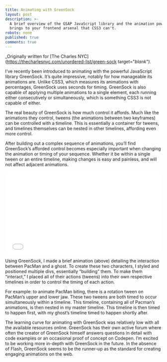 ```yaml
---
title: Animating with GreenSock
layout: post
description: >-
  A brief overview of the GSAP JavaScript library and the animation power it
  brings to your frontend arsenal that CSS3 can't.
robots: none
published: true
comments: true
---
```


_Originally written for [The Charles NYC](https://thecharlesnyc.com/unordered-list/green-sock target="_blank")._

I've recently been introduced to animating with the powerful JavaScript library GreenSock. It’s quite impressive, notably for how manageable its animations are. Unlike CSS3, which measures its animations with percentages, GreenSock uses seconds for timing. GreenSock is also capable of applying multiple animations to a single element, each running either consecutively or simultaneously, which is something CSS3 is not capable of either.

The real beauty of GreenSock is how much control it affords. Much like the animations they control, tweens (the animations between two keyframes) can be controlled with a timeline. This is essentially a container for tweens, and timelines themselves can be nested in other timelines, affording even more control.

After building out a complex sequence of animations, you’ll find GreenSock’s afforded control becomes especially important when changing the animation or timing of your sequence. Whether it be within a single tween or an entire timeline, making changes is easy and painless, and will not affect adjacent animations.

<iframe height='265' scrolling='no' title='Greensock Pacman, Nested Timelines' src='//codepen.io/mattConn/embed/preview/aNZggN/?height=265&theme-id=0&default-tab=css,result&embed-version=2' frameborder='no' allowtransparency='true' allowfullscreen='true' style='width: 100%;'>See the Pen <a href='https://codepen.io/mattConn/pen/aNZggN/'>Greensock Pacman, Nested Timelines</a> by Matthew Connelly (<a href='https://codepen.io/mattConn'>@mattConn</a>) on <a href='https://codepen.io'>CodePen</a>.
</iframe>

Using GreenSock, I made a brief animation (above) detailing the interaction between PacMan and a ghost. To create these two characters, I styled and positioned multiple divs, essentially “building” them. To make them “interact,” I placed all of their actions (tweens) into their own respective timelines in order to control the timing of each action.

For example: to animate PacMan biting, there is a rotation tween on PacMan’s upper and lower jaw. These two tweens are both timed to occur simultaneously within a timeline. This timeline, containing all of Pacman’s animations, is then nested in my master timeline. This timeline is then timed to happen first, with my ghost’s timeline timed to happen shortly after.

The learning curve for animating with GreenSock was relatively low with all the available resources online. GreenSock has their own active forum where often the creator of GreenSock himself answers questions in detail with code examples or an occasional proof of concept on Codepen. I’m excited to be working more in-depth with GreenSock in the future. In the absence of Flash, GreenSock seems to be the runner-up as the standard for creating engaging animations on the web.
